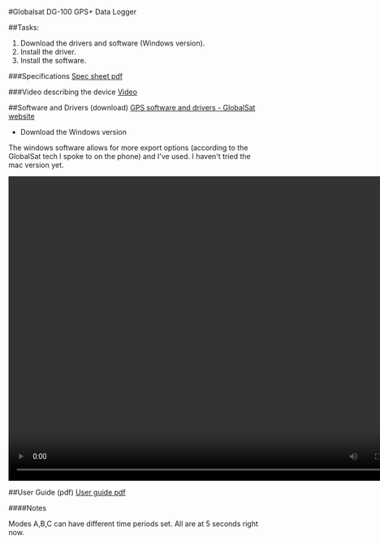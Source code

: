 #Globalsat DG-100 GPS+ Data Logger

##Tasks:
<!--0. ~~Test~~ -->
1. Download the drivers and software (Windows version).
2. Install the driver.
3. Install the software.

###Specifications
[Spec sheet pdf](https://github.com/nygeog/globalsat/blob/master/docs/dg100_spec.pdf?raw=true)

###Video describing the device
[Video](https://www.youtube.com/watch?v=-ZuWIWfxt4U) 

##Software and Drivers (download)
[GPS software and drivers - GlobalSat website](http://www.usglobalsat.com/s-85-dg-100-support.aspx) 

* Download the Windows version

The windows software allows for more export options (according to the GlobalSat tech I spoke to on the phone) and I've used. I haven't tried the mac version yet. 


<video controls="controls" width="800" height="600" name="Video Name" src="https://www.dropbox.com/s/4ykkv01aqtx75s6/globalsat_data_logger_pc_utility_load_data_erase.mov"></video>


##User Guide (pdf)
[User guide pdf](https://github.com/nygeog/globalsat/blob/master/docs/dg100_userguide.pdf?raw=true)



####Notes

Modes A,B,C can have different time periods set. All are at 5 seconds right now.

